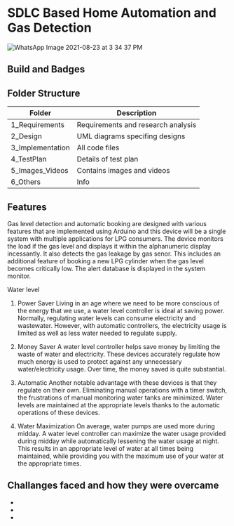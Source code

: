# SDLC Based Home Automation and Gas Detection
![WhatsApp Image 2021-08-23 at 3 34 37 PM](https://user-images.githubusercontent.com/86046024/130457168-ddcbe8a6-66da-49c0-b17f-f7e6bebd7f5d.jpeg)


## Build and Badges



## Folder Structure

|Folder | Description |
| ----- | ---- |
| 1_Requirements | Requirements and research analysis |
| 2_Design | UML diagrams specifing designs |
| 3_Implementation | All code files |
| 4_TestPlan | Details of test plan |
| 5_Images_Videos | Contains images and videos |
| 6_Others | Info |

## Features

Gas level detection and automatic booking are designed with various features that are implemented using Arduino and this device will be a single system with multiple applications for LPG consumers. The device monitors the load if the gas level and displays it within the alphanumeric display incessantly. It also detects the gas leakage by gas senor. This includes an additional feature of booking a new LPG cylinder when the gas level becomes critically low. The alert database is displayed in the system monitor.

Water level
1. Power Saver
Living in an age where we need to be more conscious of the energy that we use, a water level controller is ideal at saving power. Normally, regulating water levels can consume electricity and wastewater. However, with automatic controllers, the electricity usage is limited as well as less water needed to regulate supply.

2. Money Saver
A water level controller helps save money by limiting the waste of water and electricity. These devices accurately regulate how much energy is used to protect against any unnecessary water/electricity usage. Over time, the money saved is quite substantial.

3. Automatic
Another notable advantage with these devices is that they regulate on their own. Eliminating manual operations with a timer switch, the frustrations of manual monitoring water tanks are minimized. Water levels are maintained at the appropriate levels thanks to the automatic operations of these devices.

4. Water Maximization
On average, water pumps are used more during midday. A water level controller can maximize the water usage provided during midday while automatically lessening the water usage at night.  This results in an appropriate level of water at all times being maintained, while providing you with the maximum use of your water at the appropriate times.

## Challanges faced and how they were overcame 

*
*
*


